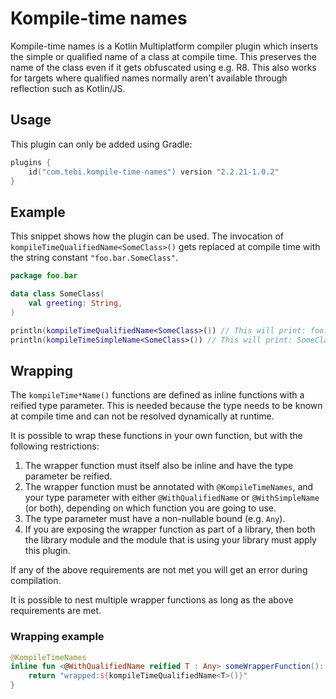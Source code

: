 # Kompile-time names
Kompile-time names is a Kotlin Multiplatform compiler plugin which inserts the simple or qualified name of a class
at compile time. This preserves the name of the class even if it gets obfuscated using e.g. R8. This also works for
targets where qualified names normally aren't available through reflection such as Kotlin/JS.


## Usage
This plugin can only be added using Gradle:
```kotlin
plugins {
    id("com.tebi.kompile-time-names") version "2.2.21-1.0.2"
}
```


## Example
This snippet shows how the plugin can be used. The invocation of `kompileTimeQualifiedName<SomeClass>()` gets replaced
at compile time with the string constant `"foo.bar.SomeClass"`.
```kotlin
package foo.bar

data class SomeClass(
    val greeting: String,
)

println(kompileTimeQualifiedName<SomeClass>()) // This will print: foo.bar.SomeClass
println(kompileTimeSimpleName<SomeClass>()) // This will print: SomeClass
```


## Wrapping
The `kompileTime*Name()` functions are defined as inline functions with a reified type parameter. This is
needed because the type needs to be known at compile time and can not be resolved dynamically at runtime.

It is possible to wrap these functions in your own function, but with the following restrictions:
1. The wrapper function must itself also be inline and have the type parameter be reified.
2. The wrapper function must be annotated with `@KompileTimeNames`, and your type parameter with either
   `@WithQualifiedName` or `@WithSimpleName` (or both), depending on which function you are going to use.
3. The type parameter must have a non-nullable bound (e.g. `Any`).
4. If you are exposing the wrapper function as part of a library, then both the library module and the
   module that is using your library must apply this plugin.

If any of the above requirements are not met you will get an error during compilation.

It is possible to nest multiple wrapper functions as long as the above requirements are met.

### Wrapping example
```kotlin
@KompileTimeNames
inline fun <@WithQualifiedName reified T : Any> someWrapperFunction(): String? {
    return "wrapped:${kompileTimeQualifiedName<T>()}"
}
```
